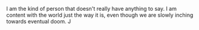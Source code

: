 ---
---
I am the kind of person that doesn't really have anything to say. I am content with the world just the way it is, even though we are slowly inching towards eventual doom. J